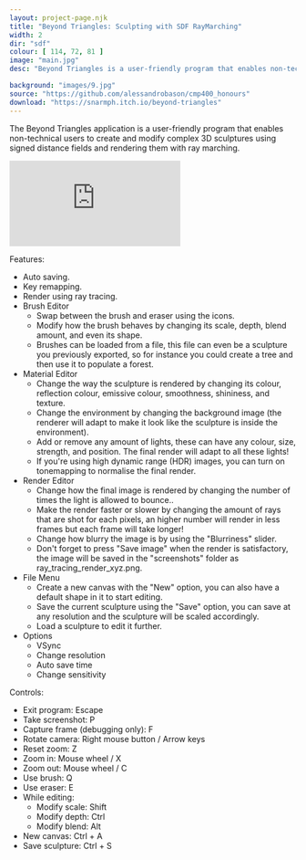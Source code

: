 ```yaml
---
layout: project-page.njk
title: "Beyond Triangles: Sculpting with SDF RayMarching"
width: 2
dir: "sdf"
colour: [ 114, 72, 81 ]
image: "main.jpg"
desc: "Beyond Triangles is a user-friendly program that enables non-technical users to create and modify complex 3D sculptures using signed distance fields and rendering them with ray marching."

background: "images/9.jpg"
source: "https://github.com/alessandrobason/cmp400_honours"
download: "https://snarmph.itch.io/beyond-triangles"
---
```


The Beyond Triangles application is a user-friendly program that enables non-technical users to create and modify complex 3D sculptures using signed distance fields and rendering them with ray marching.

<iframe class="youtube" src="https://www.youtube.com/embed/vghROmh8yPE?si=SUBRYKw0XJUOu0m3" title="YouTube video player" frameborder="0" allow="accelerometer; autoplay; clipboard-write; encrypted-media; gyroscope; picture-in-picture; web-share" referrerpolicy="strict-origin-when-cross-origin" allowfullscreen></iframe>


Features:

* Auto saving.
* Key remapping.
* Render using ray tracing.
* Brush Editor
  * Swap between the brush and eraser using the icons.
  * Modify how the brush behaves by changing its scale, depth, blend amount, and even its shape.
  * Brushes can be loaded from a file, this file can even be a sculpture you previously exported, so for instance you could create a tree and then use it to populate a forest.
* Material Editor
  * Change the way the sculpture is rendered by changing its colour, reflection colour, emissive colour, smoothness, shininess, and texture.
  * Change the environment by changing the background image (the renderer will adapt to make it look like the sculpture is inside the environment).
  * Add or remove any amount of lights, these can have any colour, size, strength, and position. The final render will adapt to all these lights!
  * If you're using high dynamic range (HDR) images, you can turn on tonemapping to normalise the final render.
* Render Editor
  * Change how the final image is rendered by changing the number of times the light is allowed to bounce..
  * Make the render faster or slower by changing the amount of rays that are shot for each pixels, an higher number will render in less frames but each frame will take longer!
  * Change how blurry the image is by using the "Blurriness" slider.
  * Don't forget to press "Save image" when the render is satisfactory, the image will be saved in the "screenshots" folder as ray_tracing_render_xyz.png.
* File Menu
  * Create a new canvas with the "New" option, you can also have a default shape in it to start editing.
  * Save the current sculpture using the "Save" option, you can save at any resolution and the sculpture will be scaled accordingly.
  * Load a sculpture to edit it further.
* Options
  * VSync
  * Change resolution
  * Auto save time
  * Change sensitivity

Controls:

* Exit program: Escape
* Take screenshot: P
* Capture frame (debugging only): F
* Rotate camera: Right mouse button / Arrow keys
* Reset zoom: Z
* Zoom in: Mouse wheel / X
* Zoom out: Mouse wheel / C
* Use brush: Q
* Use eraser: E
* While editing:
  * Modify scale: Shift
  * Modify depth: Ctrl
  * Modify blend: Alt
* New canvas: Ctrl + A
* Save sculpture: Ctrl + S